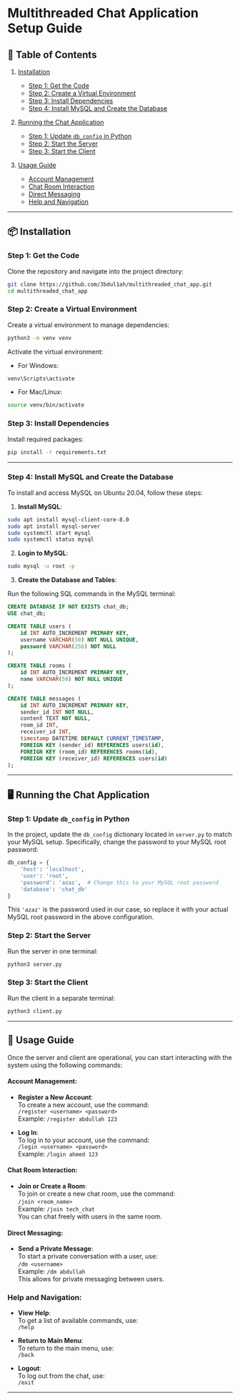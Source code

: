 # Multithreaded Chat Application Setup Guide

## 📑 Table of Contents
1. [Installation](#-installation)
    - [Step 1: Get the Code](#step-1-get-the-code)
    - [Step 2: Create a Virtual Environment](#step-2-create-a-virtual-environment)
    - [Step 3: Install Dependencies](#step-3-install-dependencies)
    - [Step 4: Install MySQL and Create the Database](#step-4-install-mysql-and-create-the-database)

2. [Running the Chat Application](#-running-the-chat-application)
    - [Step 1: Update `db_config` in Python](#step-1-update-db_config-in-python)
    - [Step 2: Start the Server](#step-2-start-the-server)
    - [Step 3: Start the Client](#step-3-start-the-client)
3. [Usage Guide](#-usage-guide)
    - [Account Management](#account-management)
    - [Chat Room Interaction](#chat-room-interaction)
    - [Direct Messaging](#direct-messaging)
    - [Help and Navigation](#help-and-navigation)

---

## 📦 Installation

### Step 1: Get the Code

Clone the repository and navigate into the project directory:

```bash
git clone https://github.com/3bdul1ah/multithreaded_chat_app.git
cd multithreaded_chat_app
```

### Step 2: Create a Virtual Environment

Create a virtual environment to manage dependencies:

```bash
python3 -m venv venv
```

Activate the virtual environment:

- For Windows:

```bash
venv\Scripts\activate
```

- For Mac/Linux:

```bash
source venv/bin/activate
```

### Step 3: Install Dependencies

Install required packages:

```bash
pip install -r requirements.txt
```

---

### Step 4: Install MySQL and Create the Database

To install and access MySQL on Ubuntu 20.04, follow these steps:

1. **Install MySQL**:

```bash
sudo apt install mysql-client-core-8.0
sudo apt install mysql-server
sudo systemctl start mysql
sudo systemctl status mysql
```

2. **Login to MySQL**:

```bash
sudo mysql -u root -p
```

3. **Create the Database and Tables**:

Run the following SQL commands in the MySQL terminal:

```sql
CREATE DATABASE IF NOT EXISTS chat_db;
USE chat_db;

CREATE TABLE users (
    id INT AUTO_INCREMENT PRIMARY KEY,
    username VARCHAR(50) NOT NULL UNIQUE,
    password VARCHAR(256) NOT NULL
);

CREATE TABLE rooms (
    id INT AUTO_INCREMENT PRIMARY KEY,
    name VARCHAR(50) NOT NULL UNIQUE
);

CREATE TABLE messages (
    id INT AUTO_INCREMENT PRIMARY KEY,
    sender_id INT NOT NULL,
    content TEXT NOT NULL,
    room_id INT,
    receiver_id INT,
    timestamp DATETIME DEFAULT CURRENT_TIMESTAMP,
    FOREIGN KEY (sender_id) REFERENCES users(id),
    FOREIGN KEY (room_id) REFERENCES rooms(id),
    FOREIGN KEY (receiver_id) REFERENCES users(id)
);
```

---

## 🖥 Running the Chat Application


### Step 1: Update `db_config` in Python

In the project, update the `db_config` dictionary located in `server.py` to match your MySQL setup. Specifically, change the password to your MySQL root password:

```python
db_config = {
    'host': 'localhost',
    'user': 'root',
    'password': 'azaz',  # Change this to your MySQL root password
    'database': 'chat_db'
}
```

This `'azaz'` is the password used in our case, so replace it with your actual MySQL root password in the above configuration.

### Step 2: Start the Server

Run the server in one terminal:

```bash
python3 server.py
```

### Step 3: Start the Client

Run the client in a separate terminal:

```bash
python3 client.py
```

---

## 🌟 Usage Guide

Once the server and client are operational, you can start interacting with the system using the following commands:

#### **Account Management:**

- **Register a New Account**:  
  To create a new account, use the command:  
  `/register <username> <password>`  
  Example: `/register abdullah 123`

- **Log In**:  
  To log in to your account, use the command:  
  `/login <username> <password>`  
  Example: `/login ahmed 123`

#### **Chat Room Interaction:**

- **Join or Create a Room**:  
  To join or create a new chat room, use the command:  
  `/join <room_name>`  
  Example: `/join tech_chat`  
  You can chat freely with users in the same room.

#### **Direct Messaging:**

- **Send a Private Message**:  
  To start a private conversation with a user, use:  
  `/dm <username>`  
  Example: `/dm abdullah`  
  This allows for private messaging between users.

### **Help and Navigation:**

- **View Help**:  
  To get a list of available commands, use:  
  `/help`

- **Return to Main Menu**:  
  To return to the main menu, use:  
  `/back`

- **Logout**:  
  To log out from the chat, use:  
  `/exit`

---
